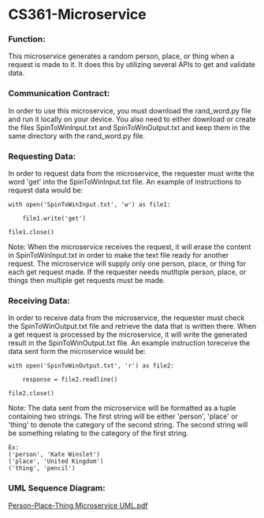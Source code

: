 # CS361-Microservice

### Function:

This microservice generates a random person, place, or thing when a request is made to it. It does this by utilizing several APIs to get and validate data. 


### Communication Contract:

In order to use this microservice, you must download the rand_word.py file and run it locally on your device. You also need to either download or create the files SpinToWinInput.txt and SpinToWinOutput.txt and keep them in the same directory with the rand_word.py file. 


### Requesting Data:

In order to request data from the microservice, the requester must write the word 'get' into the SpinToWinInput.txt file. 
An example of instructions to request data would be: 

```
with open('SpinToWinInput.txt', 'w') as file1:

    file1.write('get')

file1.close()
```

Note: When the microservice receives the request, it will erase the content in SpinToWinInput.txt in order to make the text file ready for another request. The          microservice will supply only one person, place, or thing for each get request made. If the requester needs mutltiple person, place, or things then multiple get         requests must be made.


### Receiving Data:

In order to receive data from the microservice, the requester must check the SpinToWinOutput.txt file and retrieve the data that is written there. When a get            request is processed by the microservice, it will write the generated result in the SpinToWinOutput.txt file. 
An example instruction toreceive the data sent form the microservice would be:

```
with open('SpinToWinOutput.txt', 'r') as file2:

    response = file2.readline()

file2.close()
```

Note: The data sent from the microservice will be formatted as a tuple containing two strings. The first string will be either 'person', 'place' or 'thing' to denote the category of the second string. The second string will be something relating to the category of the first string. 

```
Ex:
('person', 'Kate Winslet')
('place', 'United Kingdom')
('thing', 'pencil')
```

### UML Sequence Diagram:

[Person-Place-Thing Microservice UML.pdf](https://github.com/stoudth/CS361-Microservice/files/13398584/Person-Place-Thing.Microservice.UML.pdf)


